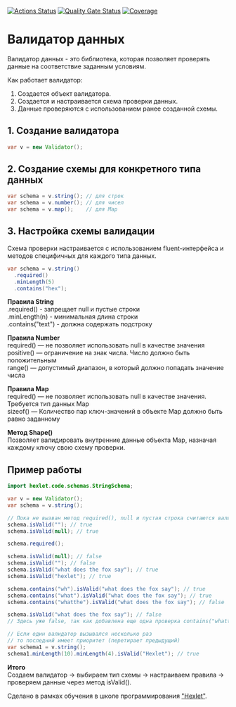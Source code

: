 [![Actions Status](https://github.com/ganiev-dev/java-project-78/actions/workflows/hexlet-check.yml/badge.svg)](https://github.com/ganiev-dev/java-project-78/actions)
[![Quality Gate Status](https://sonarcloud.io/api/project_badges/measure?project=ganiev-dev_java-project-78&metric=alert_status)](https://sonarcloud.io/summary/new_code?id=ganiev-dev_java-project-78)
[![Coverage](https://sonarcloud.io/api/project_badges/measure?project=ganiev-dev_java-project-78&metric=coverage)](https://sonarcloud.io/summary/new_code?id=ganiev-dev_java-project-78)
 # Валидатор данных #
 Валидатор данных - это библиотека, которая позволяет проверять данные на соответствие заданным условиям. 
 
Как работает валидатор:
 1. Создается объект валидатора.
 2. Создается и настраивается схема проверки данных.
 3. Данные проверяются с использованием ранее созданной схемы. 
 
 ## 1. Создание валидатора ## 
 ```java
 var v = new Validator();
 ```
 ## 2. Создание схемы для конкретного типа данных ##
 ```java
var schema = v.string(); // для строк 
var schema = v.number(); // для чисел 
var schema = v.map();    // для Map
 ```
 ## 3. Настройка схемы валидации ## 
  Схема проверки настраивается с использованием fluent-интерфейса и методов специфичных для каждого типа данных.
  ```java
  var schema = v.string()
    .required()
    .minLength(5)
    .contains("hex");
  ```
  
  **Правила String**  
.required() - запрещает null и пустые строки  
.minLength(n) - минимальная длина строки  
.contains("text") - должна содержать подстроку

**Правила Number**  
required() — не позволяет использовать null в качестве значения  
positive() — ограничение на знак числа. Число должно быть положительным  
range() — допустимый диапазон, в который должно попадать значение числа

**Правила Map**  
required() — не позволяет использовать null в качестве значения. Требуется тип данных Map  
sizeof() — Количество пар ключ-значений в объекте Map должно быть равно заданному

**Метод Shape()**  
Позволяет валидировать внутренние данные объекта Map, назначая каждому ключу свою схему проверки.

## Пример работы ##
```java  import hexlet.code.Validator;
import hexlet.code.schemas.StringSchema;

var v = new Validator();
var schema = v.string();

// Пока не вызван метод required(), null и пустая строка считаются валидным
schema.isValid(""); // true
schema.isValid(null); // true

schema.required();

schema.isValid(null); // false
schema.isValid(""); // false
schema.isValid("what does the fox say"); // true
schema.isValid("hexlet"); // true

schema.contains("wh").isValid("what does the fox say"); // true
schema.contains("what").isValid("what does the fox say"); // true
schema.contains("whatthe").isValid("what does the fox say"); // false

schema.isValid("what does the fox say"); // false
// Здесь уже false, так как добавлена еще одна проверка contains("whatthe")

// Если один валидатор вызывался несколько раз
// то последний имеет приоритет (перетирает предыдущий)
var schema1 = v.string();
schema1.minLength(10).minLength(4).isValid("Hexlet"); // true
```

**Итого**  
Создаем валидатор → выбираем тип схемы → настраиваем правила → проверяем данные через метод isValid().
  
  Сделано в рамках обучения в школе программирования ["Hexlet"](https://ru.hexlet.io/).




